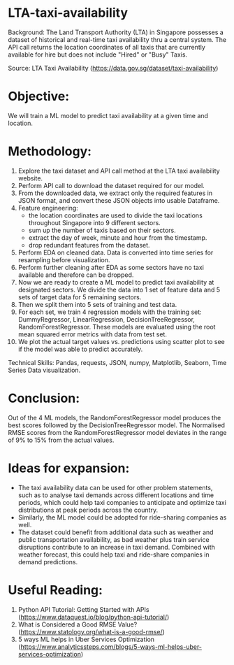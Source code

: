# LTA-taxi-availability
Background: The Land Transport Authority (LTA) in Singapore possesses a dataset of historical and real-time taxi availability thru a central system. The API call returns the location coordinates of all taxis that are currently available for hire but does not include "Hired" or "Busy" Taxis.

Source: LTA Taxi Availability (https://data.gov.sg/dataset/taxi-availability)

# Objective: 
We will train a ML model to predict taxi availability at a given time and location.

# Methodology:
1) Explore the taxi dataset and API call method at the LTA taxi availability website.
2) Perform API call to download the dataset required for our model.
3) From the downloaded data, we extract only the required features in JSON format, and convert these JSON objects into usable Dataframe.  
4) Feature engineering: 
   - the location coordinates are used to divide the taxi locations throughout Singapore into 9 different sectors.
   - sum up the number of taxis based on their sectors.
   - extract the day of week, minute and hour from the timestamp.
   - drop redundant features from the dataset.
5) Perform EDA on cleaned data. Data is converted into time series for resampling before visualization.
6) Perform further cleaning after EDA as some sectors have no taxi available and therefore can be dropped.
7) Now we are ready to create a ML model to predict taxi availability at designated sectors. We divide the data into 1 set of feature data and 5 sets of target data for 5 remaining sectors. 
8) Then we split them into 5 sets of training and test data.
9) For each set, we train 4 regression models with the training set: DummyRegressor, LinearRegression, DecisionTreeRegressor, RandomForestRegressor. These models are evaluated using the root mean squared error metrics with data from test set.
10) We plot the actual target values vs. predictions using scatter plot to see if the model was able to predict accurately. 

Technical Skills: Pandas, requests, JSON, numpy, Matplotlib, Seaborn, Time Series Data visualization. 

# Conclusion:
Out of the 4 ML models, the RandomForestRegressor model produces the best scores followed by the DecisionTreeRegressor model. The Normalised RMSE scores from the RandomForestRegressor model deviates in the range of 9% to 15% from the actual values.

# Ideas for expansion:
- The taxi availability data can be used for other problem statements, such as to analyse taxi demands across different locations and time periods, which could help taxi companies to anticipate and optimize taxi distributions at peak periods across the country.
- Similarly, the ML model could be adopted for ride-sharing companies as well. 
- The dataset could benefit from additional data such as weather and public transportation availability, as bad weather plus train service disruptions contribute to an increase in taxi demand. Combined with weather forecast, this could help taxi and ride-share companies in demand predictions.

# Useful Reading:
1) Python API Tutorial: Getting Started with APIs (https://www.dataquest.io/blog/python-api-tutorial/)
2) What is Considered a Good RMSE Value? (https://www.statology.org/what-is-a-good-rmse/)
3) 5 ways ML helps in Uber Services Optimization (https://www.analyticssteps.com/blogs/5-ways-ml-helps-uber-services-optimization)
